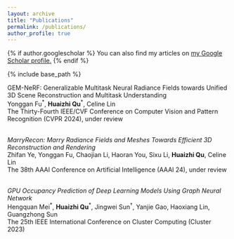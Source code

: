 ```yaml
---
layout: archive
title: "Publications"
permalink: /publications/
author_profile: true
---
```


{% if author.googlescholar %}
  You can also find my articles on <u><a href="{{author.googlescholar}}">my Google Scholar profile</a>.</u>
{% endif %}

{% include base_path %}

GEM-NeRF: Generalizable Multitask Neural Radiance Fields towards Unified 3D Scene Reconstruction and Multitask Understanding \
Yonggan Fu<sup>\*</sup>, **Huaizhi Qu**<sup>\*</sup>, Celine Lin \
The Thirty-Fourth IEEE/CVF Conference on Computer Vision and Pattern Recognition (CVPR 2024), under review \
&nbsp;

*MarryRecon: Marry Radiance Fields and Meshes Towards Efficient 3D Reconstruction and Rendering* \
Zhifan Ye, Yonggan Fu, Chaojian Li, Haoran You, Sixu Li, **Huaizhi Qu**, Celine Lin \
The 38th AAAI Conference on Artificial Intelligence (AAAI 24), under review \
&nbsp;

*GPU Occupancy Prediction of Deep Learning Models Using Graph Neural Network* \
Hengquan Mei<sup>\*</sup>, **Huaizhi Qu**<sup>\*</sup>, Jingwei Sun<sup>†</sup>, Yanjie Gao, Haoxiang Lin, Guangzhong Sun \
The 25th IEEE International Conference on Cluster Computing (Cluster 2023)

